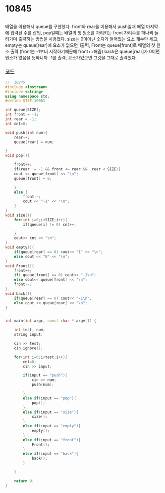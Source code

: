 # 10845

##

배열을 이용해서 queue를 구현했다.
front와 rear을 이용해서 push일때 배열 마지막에 입력된 수를 삽입,
pop일때는 배열의 첫 원소를 가리키는 front 자리수를 하나씩 늘려가며 출력하는 방법을 사용했다.
size는 0이아닌 숫자가 들어있는 요소 개수만 세고,
empty는 queue[rear]에 요소가 없으면 1출력,
Front는 queue[front]로 배열의 첫 원소 출력 (front는 -1부터 시작하기때문에 front++해줌)
back은 queue[rear]가 0이면 원소가 없음을 뜻하니까 -1를 출력, 요소가있으면 그것을 그대로 출력했다.

### 코드

```c++
//  10845
#include <iostream>
#include <string>
using namespace std;
#define SIZE 10001

int queue[SIZE];
int front = -1;
int rear = -1;
int cnt=0;

void push(int num){
    rear++;
    queue[rear] = num;

}
void pop(){

    front++;
    if(rear != -1 && front <= rear &&  rear < SIZE){
    cout << queue[front] << "\n";
    queue[front] = 0;

    }
    else {
        front--;
        cout << "-1" << "\n";
    }
}
void size(){
    for(int i=0;i<SIZE;i++){
        if(queue[i] != 0) cnt++;

    }
    cout<< cnt << "\n";
}
void empty(){
    if(queue[rear] == 0) cout<< "1" << "\n";
    else cout << "0" << "\n";
}
void Front(){
    front++;
    if( queue[front] == 0) cout<< "-1\n";
    else cout<< queue[front] << "\n";
    front--;
}
void back(){
    if(queue[rear] == 0) cout<< "-1\n";
    else cout << queue[rear] << "\n";
}


int main(int argc, const char * argv[]) {

    int test, num;
    string input;

    cin >> test;
    cin.ignore();

    for(int i=0;i<test;i++){
        cnt=0;
        cin >> input;

        if(input == "push"){
            cin >> num;
            push(num);

        }
        else if(input == "pop"){
            pop();
        }
        else if(input == "size"){
            size();
        }
        else if(input == "empty"){
            empty();
        }
        else if(input == "front"){
            Front();
        }
        else if(input == "back"){
            back();
        }

    }

    return 0;
}

```
